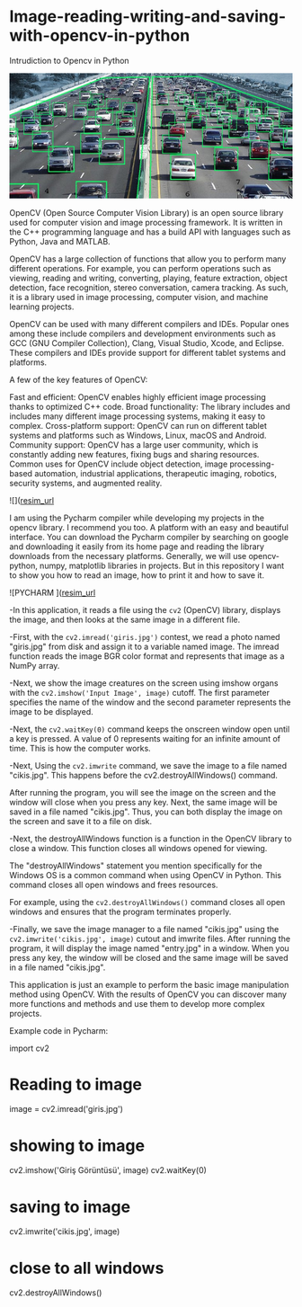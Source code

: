 # Image-reading-writing-and-saving-with-opencv-in-python
Intrudiction to Opencv in Python 


![Opencv- Python Programming ](https://github.com/ElectronicEngineerr/Image-reading-writing-and-saving-with-opencv-in-python/blob/main/cars.jpg)

OpenCV (Open Source Computer Vision Library) is an open source library used for computer vision and image processing framework. It is written in the C++ programming language and has a build API with languages ​​such as Python, Java and MATLAB.

OpenCV has a large collection of functions that allow you to perform many different operations. For example, you can perform operations such as viewing, reading and writing, converting, playing, feature extraction, object detection, face recognition, stereo conversation, camera tracking. As such, it is a library used in image processing, computer vision, and machine learning projects.

OpenCV can be used with many different compilers and IDEs. Popular ones among these include compilers and development environments such as GCC (GNU Compiler Collection), Clang, Visual Studio, Xcode, and Eclipse. These compilers and IDEs provide support for different tablet systems and platforms.

A few of the key features of OpenCV:

Fast and efficient: OpenCV enables highly efficient image processing thanks to optimized C++ code.
Broad functionality: The library includes and includes many different image processing systems, making it easy to complex.
Cross-platform support: OpenCV can run on different tablet systems and platforms such as Windows, Linux, macOS and Android.
Community support: OpenCV has a large user community, which is constantly adding new features, fixing bugs and sharing resources.
Common uses for OpenCV include object detection, image processing-based automation, industrial applications, therapeutic imaging, robotics, security systems, and augmented reality.

![]([resim_url](https://github.com/ElectronicEngineerr/Image-reading-writing-and-saving-with-opencv-in-python/blob/main/opencv_tutorial_header.jpg)


I am using the Pycharm compiler while developing my projects in the opencv library. I recommend you too. A platform with an easy and beautiful interface. You can download the Pycharm compiler by searching on google and downloading it easily from its home page and reading the library downloads from the necessary platforms. Generally, we will use opencv-python, numpy, matplotlib libraries in projects. But in this repository I want to show you how to read an image, how to print it and how to save it.

![PYCHARM ]([resim_url](https://github.com/ElectronicEngineerr/Image-reading-writing-and-saving-with-opencv-in-python/blob/main/PyCharm_IDE.jpg)


-In this application, it reads a file using the `cv2` (OpenCV) library, displays the image, and then looks at the same image in a different file.

-First, with the `cv2.imread('giris.jpg')` contest, we read a photo named "giris.jpg" from disk and assign it to a variable named image. The imread function reads the image BGR color format and represents that image as a NumPy array.

-Next, we show the image creatures on the screen using imshow organs with the `cv2.imshow('Input Image', image)` cutoff. The first parameter specifies the name of the window and the second parameter represents the image to be displayed.

-Next, the `cv2.waitKey(0)` command keeps the onscreen window open until a key is pressed. A value of 0 represents waiting for an infinite amount of time. This is how the computer works.

-Next, Using the `cv2.imwrite` command, we save the image to a file named "cikis.jpg". This happens before the cv2.destroyAllWindows() command.

After running the program, you will see the image on the screen and the window will close when you press any key. Next, the same image will be saved in a file named "cikis.jpg". Thus, you can both display the image on the screen and save it to a file on disk.

-Next, the destroyAllWindows function is a function in the OpenCV library to close a window. This function closes all windows opened for viewing.

The "destroyAllWindows" statement you mention specifically for the Windows OS is a common command when using OpenCV in Python. This command closes all open windows and frees resources.

For example, using the `cv2.destroyAllWindows()` command closes all open windows and ensures that the program terminates properly.


-Finally, we save the image manager to a file named "cikis.jpg" using the `cv2.imwrite('cikis.jpg', image)` cutout and imwrite files.
After running the program, it will display the image named "entry.jpg" in a window. When you press any key, the window will be closed and the same image will be saved in a file named "cikis.jpg".

This application is just an example to perform the basic image manipulation method using OpenCV. With the results of OpenCV you can discover many more functions and methods and use them to develop more complex projects.


Example code in Pycharm:


import cv2

# Reading to image
image = cv2.imread('giris.jpg')

# showing to image
cv2.imshow('Giriş Görüntüsü', image)
cv2.waitKey(0)
# saving to image
cv2.imwrite('cikis.jpg', image)

# close to all windows
cv2.destroyAllWindows()

